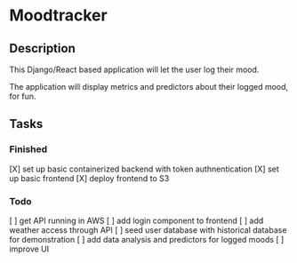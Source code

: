 # Moodtracker

## Description
This Django/React based application will let the user log their mood.

The application will display metrics and predictors about their logged mood, for fun.

## Tasks

### Finished

[X] set up basic containerized backend with token authnentication
[X] set up basic frontend
[X] deploy frontend to S3

### Todo

[ ] get API running in AWS
[ ] add login component to frontend
[ ] add weather access through API
[ ] seed user database with historical database for demonstration
[ ] add data analysis and predictors for logged moods
[ ] improve UI

